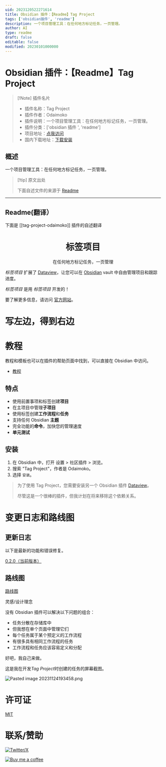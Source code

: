 ```yaml
---
uid: 2023120522271614
title: Obsidian 插件：【Readme】Tag Project
tags: ['obsidian插件', 'readme']
description: 一个项目管理工具：在任何地方标记任务，一页管理。
author: AI
type: readme
draft: false
editable: false
modified: 20230101000000
---
```


# Obsidian 插件：【Readme】Tag Project

> [!Note] 插件名片
> - 插件名称：Tag Project
> - 插件作者：Odaimoko
> - 插件说明：一个项目管理工具：在任何地方标记任务，一页管理。
> - 插件分类：['obsidian 插件 ', 'readme']
> - 项目地址：[点我访问](https://github.com/Odaimoko/tag-project)
> - 国内下载地址：[下载安装](https://pkmer.cn/products/plugin/pluginMarket/?tag-project-odaimoko)

## 概述

一个项目管理工具：在任何地方标记任务，一页管理。

> [!tip] 原文出处
>
>下面自述文件的来源于 [Readme](https://ghproxy.net/https://raw.githubusercontent.com/Odaimoko/tag-project/master/README.md)

---

## Readme(翻译）

下面是 [[tag-project-odaimoko]] 插件的自述翻译

<h1 align="center">标签项目</h1>
<p align="center">在任何地方标记任务，一页管理</p>

*标签项目* 扩展了 [Dataview](https://github.com/blacksmithgu/obsidian-dataview)，让您可以在 [Obsidian](https://obsidian.md/) vault 中自由管理项目和跟踪进度。

*标签项目* 是用 *标签项目* 开发的！

要了解更多信息，请访问 [官方网站](https://imoko.cc/blog/imk/TagProject/TagProject---Introduction)。

# 写左边，得到右边

# 教程

教程和模板也可以在插件的帮助页面中找到，可以直接在 Obsidian 中访问。

- [教程](https://imoko.cc/blog/imk/TagProject/Tutorial)

## 特点

- 使用前置事项和标签创建**项目**
- 在主项目中管理**子项目**
- 使用标签创建**工作流程**和**任务**
- 支持任何 Obsidian **主题**
- 完全功能的**命令**，加快您的管理速度
- **单元测试**

## 安装

1. 在 Obsidian 中，打开 设置 > 社区插件 > 浏览。
2. 搜索 "Tag Project"，作者是 Odaimoko。
3. 选择 `安装`。

> 为了使用 Tag Project，您需要安装另一个 Obsidian 插件 [Dataview](https://github.com/blacksmithgu/obsidian-dataview)。
>
> 尽管这是一个很棒的插件，但我计划在将来移除这个依赖关系。

# 变更日志和路线图

## 更新日志

以下是最新的功能和错误修复。

[0.2.0（当前版本）](https://imoko.cc/blog/imk/TagProject/TagProject---Change-log-and-Roadmap#020-current)

## 路线图

[路线图](https://imoko.cc/blog/imk/TagProject/TagProject---Change-log-and-Roadmap#roadmap)

灵感/设计理念

没有 Obsidian 插件可以解决以下问题的组合：

- 任务分散在存储库中
- 但我想在单个页面中管理它们
- 每个任务属于某个预定义的工作流程
- 有很多具有相同工作流程的任务
- 工作流程和任务应该容易定义和分配

好吧，我自己来做。

这是我在开发*Tag Project*时创建的任务的屏幕截图。

![Pasted image 20231124193458.png](docs%2FPasted%20image%2020231124193458.png)

# 许可证

[MIT](LICENSE)

# 联系/赞助

[![Twitter/X](https://img.shields.io/badge/TianFF14-white?logo=twitter)](https://twitter.com/TianFF14)

[![Buy me a coffee](https://img.shields.io/badge/-buy_me_a%C2%A0coffee-white?logo=kofi)](https://ko-fi.com/odaimoko)
